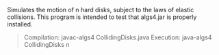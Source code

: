 
Simulates the motion of n hard disks, subject to the laws of elastic collisions. This program is intended to test that algs4.jar is properly installed.

 > Compilation:  javac-algs4 CollidingDisks.java
 > Execution:    java-algs4 CollidingDisks n
